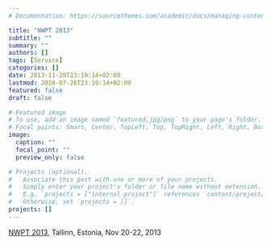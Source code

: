 ```yaml
---
# Documentation: https://sourcethemes.com/academic/docs/managing-content/

title: "NWPT 2013"
subtitle: ""
summary: ""
authors: []
tags: [Service]
categories: []
date: 2013-11-20T23:19:14+02:00
lastmod: 2020-07-26T23:19:14+02:00
featured: false
draft: false

# Featured image
# To use, add an image named `featured.jpg/png` to your page's folder.
# Focal points: Smart, Center, TopLeft, Top, TopRight, Left, Right, BottomLeft, Bottom, BottomRight.
image:
  caption: ""
  focal_point: ""
  preview_only: false

# Projects (optional).
#   Associate this post with one or more of your projects.
#   Simply enter your project's folder or file name without extension.
#   E.g. `projects = ["internal-project"]` references `content/project/deep-learning/index.md`.
#   Otherwise, set `projects = []`.
projects: []
---
```

[NWPT 2013](http://cs.ioc.ee/nwpt13/), Tallinn, Estonia, Nov 20-22, 2013
